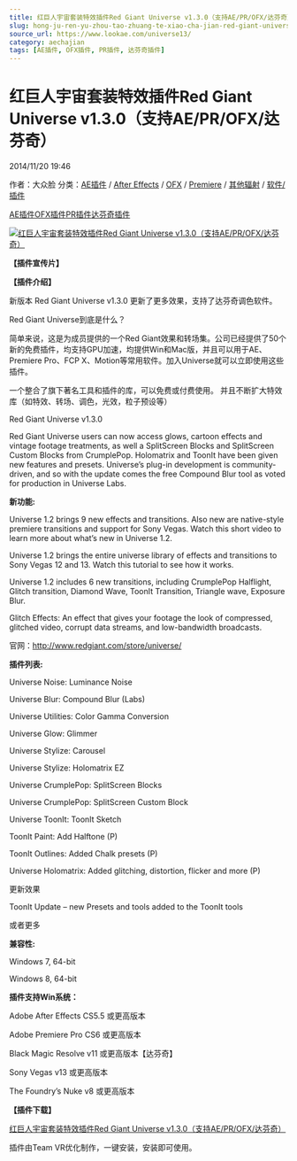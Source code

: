 ```yaml
---
title: 红巨人宇宙套装特效插件Red Giant Universe v1.3.0（支持AE/PR/OFX/达芬奇）
slug: hong-ju-ren-yu-zhou-tao-zhuang-te-xiao-cha-jian-red-giant-universe-v1-3-0-zhi-chi-ae-pr-ofx-da-fen-qi
source_url: https://www.lookae.com/universe13/
category: aechajian
tags: [AE插件, OFX插件, PR插件, 达芬奇插件]
---
```

# 红巨人宇宙套装特效插件Red Giant Universe v1.3.0（支持AE/PR/OFX/达芬奇）

2014/11/20 19:46

作者：大众脸
分类：[AE插件](https://www.lookae.com/after-effects/aechajian/) / [After Effects](https://www.lookae.com/after-effects/) / [OFX](https://www.lookae.com/qitarjcj/ofxzy/) / [Premiere](https://www.lookae.com/qitarjcj/premierezy/) / [其他辐射](https://www.lookae.com/others/) / [软件/插件](https://www.lookae.com/qitarjcj/)

[AE插件](https://www.lookae.com/tag/ae%e6%8f%92%e4%bb%b6/)[OFX插件](https://www.lookae.com/tag/ofx%e6%8f%92%e4%bb%b6/)[PR插件](https://www.lookae.com/tag/pr%e6%8f%92%e4%bb%b6/)[达芬奇插件](https://www.lookae.com/tag/%e8%be%be%e8%8a%ac%e5%a5%87%e6%8f%92%e4%bb%b6/)

[![红巨人宇宙套装特效插件Red Giant Universe v1.3.0（支持AE/PR/OFX/达芬奇）](https://www.lookae.com/wp-content/uploads/2014/09/Universe.jpg "红巨人宇宙套装特效插件Red Giant Universe v1.3.0（支持AE/PR/OFX/达芬奇）-LookAE.com")](https://www.lookae.com/wp-content/uploads/2014/09/Universe.jpg)

**【插件宣传片】**

**【插件介绍】**

新版本 Red Giant Universe v1.3.0 更新了更多效果，支持了达芬奇调色软件。

Red Giant Universe到底是什么？

简单来说，这是为成员提供的一个Red Giant效果和转场集。公司已经提供了50个新的免费插件，均支持GPU加速，均提供Win和Mac版，并且可以用于AE、Premiere Pro、FCP X、Motion等常用软件。加入Universe就可以立即使用这些插件。

一个整合了旗下著名工具和插件的库，可以免费或付费使用。 并且不断扩大特效库（如特效、转场、调色，光效，粒子预设等）

Red Giant Universe v1.3.0

Red Giant Universe users can now access glows, cartoon effects and vintage footage treatments, as well a SplitScreen Blocks and SplitScreen Custom Blocks from CrumplePop. Holomatrix and ToonIt have been given new features and presets. Universe’s plug-in development is community-driven, and so with the update comes the free Compound Blur tool as voted for production in Universe Labs.

**新功能:**

Universe 1.2 brings 9 new effects and transitions. Also new are native-style premiere transitions and support for Sony Vegas. Watch this short video to learn more about what’s new in Universe 1.2.

Universe 1.2 brings the entire universe library of effects and transitions to Sony Vegas 12 and 13. Watch this tutorial to see how it works.

Universe 1.2 includes 6 new transitions, including CrumplePop Halflight, Glitch transition, Diamond Wave, ToonIt Transition, Triangle wave, Exposure Blur.

Glitch Effects: An effect that gives your footage the look of compressed, glitched video, corrupt data streams, and low-bandwidth broadcasts.

官网：http://www.redgiant.com/store/universe/

**插件列表:**

Universe Noise: Luminance Noise

Universe Blur: Compound Blur (Labs)

Universe Utilities: Color Gamma Conversion

Universe Glow: Glimmer

Universe Stylize: Carousel

Universe Stylize: Holomatrix EZ

Universe CrumplePop: SplitScreen Blocks

Universe CrumplePop: SplitScreen Custom Block

Universe ToonIt: ToonIt Sketch

ToonIt Paint: Add Halftone (P)

ToonIt Outlines: Added Chalk presets (P)

Universe Holomatrix: Added glitching, distortion, flicker and more (P)

更新效果

ToonIt Update – new Presets and tools added to the ToonIt tools

或者更多

**兼容性:**

Windows 7, 64-bit

Windows 8, 64-bit

**插件支持Win系统：**

Adobe After Effects CS5.5 或更高版本

Adobe Premiere Pro CS6 或更高版本

Black Magic Resolve v11 或更高版本【达芬奇】

Sony Vegas v13 或更高版本

The Foundry’s Nuke v8 或更高版本

**【插件下载】**

[红巨人宇宙套装特效插件Red Giant Universe v1.3.0（支持AE/PR/OFX/达芬奇）](https://www.400gb.com/file/78742598)

插件由Team VR优化制作，一键安装，安装即可使用。
